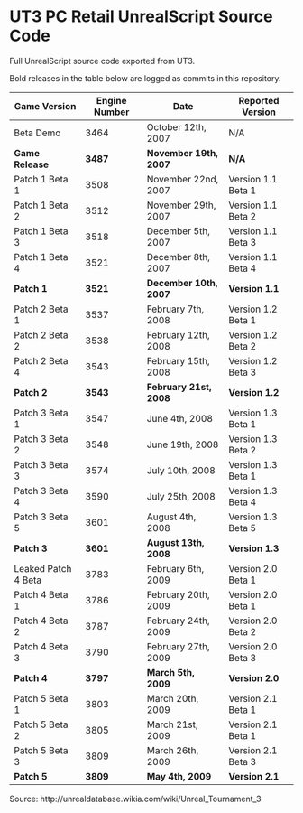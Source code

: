 # UT3 PC Retail UnrealScript Source Code

Full UnrealScript source code exported from UT3.

Bold releases in the table below are logged as commits in this repository.

<table>
  <thead>
  	<tr><th>Game Version</th><th>Engine Number</th><th>Date</th><th>Reported Version</th></tr>
  </thead>
  <tbody>
  	<tr><td>Beta Demo</td><td>3464</td><td>October 12th, 2007</td><td>N/A</td></tr>
  	<tr><td><strong>Game Release</strong></td><td><strong>3487</strong></td><td><strong>November 19th, 2007</strong></td><td><strong>N/A</strong></td></tr>
  	<tr><td>Patch 1 Beta 1</td><td>3508</td><td>November 22nd, 2007</td><td>Version 1.1 Beta 1</td></tr>
  	<tr><td>Patch 1 Beta 2</td><td>3512</td><td>November 29th, 2007</td><td>Version 1.1 Beta 2</td></tr>
  	<tr><td>Patch 1 Beta 3</td><td>3518</td><td>December 5th, 2007</td><td>Version 1.1 Beta 3</td></tr>
  	<tr><td>Patch 1 Beta 4</td><td>3521</td><td>December 8th, 2007</td><td>Version 1.1 Beta 4</td></tr>
  	<tr><td><strong>Patch 1</strong></td><td><strong>3521</strong></td><td><strong>December 10th, 2007</strong></td><td><strong>Version 1.1</strong></td></tr>
  	<tr><td>Patch 2 Beta 1</td><td>3537</td><td>February 7th, 2008</td><td>Version 1.2 Beta 1</td></tr>
  	<tr><td>Patch 2 Beta 2</td><td>3538</td><td>February 12th, 2008</td><td>Version 1.2 Beta 2</td></tr>
  	<tr><td>Patch 2 Beta 4</td><td>3543</td><td>February 15th, 2008</td><td>Version 1.2 Beta 3</td></tr>
  	<tr><td><strong>Patch 2</strong></td><td><strong>3543</strong></td><td><strong>February 21st, 2008</strong></td><td><strong>Version 1.2</strong></td></tr>
  	<tr><td>Patch 3 Beta 1</td><td>3547</td><td>June 4th, 2008</td><td>Version 1.3 Beta 1</td></tr>
  	<tr><td>Patch 3 Beta 2</td><td>3548</td><td>June 19th, 2008</td><td>Version 1.3 Beta 2</td></tr>
  	<tr><td>Patch 3 Beta 3</td><td>3574</td><td>July 10th, 2008</td><td>Version 1.3 Beta 1</td></tr>
  	<tr><td>Patch 3 Beta 4</td><td>3590</td><td>July 25th, 2008</td><td>Version 1.3 Beta 4</td></tr>
  	<tr><td>Patch 3 Beta 5</td><td>3601</td><td>August 4th, 2008</td><td>Version 1.3 Beta 5</td></tr>
  	<tr><td><strong>Patch 3</strong></td><td><strong>3601</strong></td><td><strong>August 13th, 2008</strong></td><td><strong>Version 1.3</strong></td></tr>
  	<tr><td>Leaked Patch 4 Beta</td><td>3783</td><td>February 6th, 2009</td><td>Version 2.0 Beta 1</td></tr>
  	<tr><td>Patch 4 Beta 1</td><td>3786</td><td>February 20th, 2009</td><td>Version 2.0 Beta 1</td></tr>
  	<tr><td>Patch 4 Beta 2</td><td>3787</td><td>February 24th, 2009</td><td>Version 2.0 Beta 2</td></tr>
  	<tr><td>Patch 4 Beta 3</td><td>3790</td><td>February 27th, 2009</td><td>Version 2.0 Beta 3</td></tr>
  	<tr><td><strong>Patch 4</strong></td><td><strong>3797</strong></td><td><strong>March 5th, 2009</strong></td><td><strong>Version 2.0</strong></td></tr>
  	<tr><td>Patch 5 Beta 1</td><td>3803</td><td>March 20th, 2009</td><td>Version 2.1 Beta 1</td></tr>
  	<tr><td>Patch 5 Beta 2</td><td>3805</td><td>March 21st, 2009</td><td>Version 2.1 Beta 1</td></tr>
  	<tr><td>Patch 5 Beta 3</td><td>3809</td><td>March 26th, 2009</td><td>Version 2.1 Beta 3</td></tr>
  	<tr><td><strong>Patch 5</strong></td><td><strong>3809</strong></td><td><strong>May 4th, 2009</strong></td><td><strong>Version 2.1</strong></td></tr>
  </tbody>
</table>
Source: http://unrealdatabase.wikia.com/wiki/Unreal_Tournament_3
